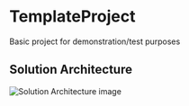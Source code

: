 # TemplateProject
Basic project for demonstration/test purposes

## Solution Architecture
![Solution Architecture image](https://raw.githubusercontent.com/Grynet/TemplateProject/master/SolutionArchitecture.png?raw=true "Solution Architecture")
